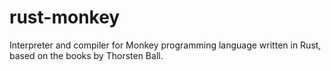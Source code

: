 # rust-monkey
Interpreter and compiler for Monkey programming language written in Rust, based on the books by Thorsten Ball.
